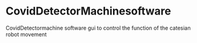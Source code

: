 # CovidDetectorMachinesoftware
CovidDetectormachine software gui to control the function of the catesian robot movement 
